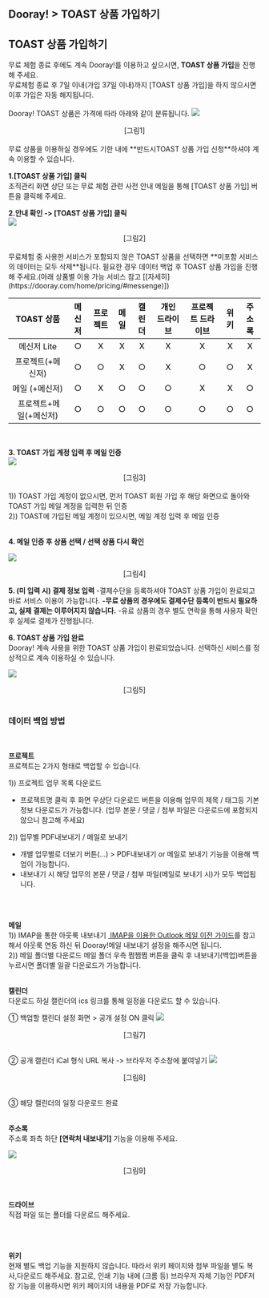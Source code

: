 
## Dooray! > TOAST 상품 가입하기

## TOAST 상품 가입하기
무료 체험 종료 후에도 계속 Dooray!를 이용하고 싶으시면, **TOAST 상품 가입**을 진행해 주세요.  
무료체험 종료 후 7일 이내(가입 37일 이내)까지 [TOAST 상품 가입]을 하지 않으시면 이후 가입은 자동 해지됩니다.   
<br>
Dooray! TOAST 상품은 가격에 따라 아래와 같이 분류됩니다. 
![](http://static.toastoven.net/prod_dooray_project/common/common14.png)
<center>[그림1]</center>

<br>
무료 상품을 이용하실 경우에도 기한 내에 **반드시TOAST 상품 가입 신청**하셔야 계속 이용할 수 있습니다.
<br>

**1.[TOAST 상품 가입] 클릭**
<br>
조직관리 화면 상단 또는 무료 체험 관련 사전 안내 메일을 통해 [TOAST 상품 가입] 버튼을 클릭해 주세요.

**2.안내 확인 -> [TOAST 상품 가입] 클릭**
<br>
![](http://static.toastoven.net/prod_dooray_project/common/common10.png)
<center>[그림2]</center>

<br>
무료체험 중 사용한 서비스가 포함되지 않은 TOAST 상품을 선택하면 **미포함 서비스의 데이터는 모두 삭제**됩니다. 
필요한 경우 데이터 백업 후 TOAST 상품 가입을 진행해 주세요.(아래 상품별 이용 가능 서비스 참고 [[자세히](https://dooray.com/home/pricing/#messenge)])

| <span style="color:black"><span style="color:#0c0c0c"><span style="color:#0c0c0c">TOAST 상품</span></span></span> | <span style="color:#0c0c0c">메신저</span> | <span style="color:#0c0c0c">프로젝트</span> | <span style="color:#0c0c0c">메일</span> | <span style="color:#0c0c0c">캘린더</span> | <span style="color:#0c0c0c">개인 드라이브</span> | <span style="color:#0c0c0c">프로젝트 드라이브</span> | <span style="color:#0c0c0c">위키</span> | <span style="color:#0c0c0c">주소록</span> |
| :------: | :---: | :---: | :---: | :---: | :-----: | :-------: | :---: | :---: |
| <span style="color:#0c0c0c">메신저 Lite</span> | <span style="color:black">○</span><span style="color:#0c0c0c"></span> | <span style="color:black">X</span><span style="color:#0c0c0c"></span> | <span style="color:black">X</span><span style="color:#0c0c0c"></span> | <span style="color:black">X</span><span style="color:#0c0c0c"></span> | <span style="color:black">X</span><span style="color:#0c0c0c"></span> | <span style="color:black">X</span><span style="color:#0c0c0c"></span> | <span style="color:black">X</span><span style="color:#0c0c0c"></span> | <span style="color:black">X</span><span style="color:#0c0c0c"></span> |
| <span style="color:black"><span style="color:#0c0c0c"><span style="color:#0c0c0c">프로젝트</span><span lang="EN-US"><span style="color:#0c0c0c">(+</span></span><span style="color:#0c0c0c">메신저</span><span lang="EN-US"><span style="color:#0c0c0c">)</span></span></span></span> | <span style="color:black">○</span><span style="color:#0c0c0c"></span> | <span style="color:black">○</span><span style="color:#0c0c0c"></span> | <span style="color:black">X</span><span style="color:#0c0c0c"></span> | <span style="color:black">○</span><span style="color:#0c0c0c"></span> | <span style="color:black">X</span><span style="color:#0c0c0c"></span> | <span style="color:black">○</span><span style="color:#0c0c0c"></span> | <span style="color:black">○</span><span style="color:#0c0c0c"></span> | <span style="color:black">X</span><span style="color:#0c0c0c"></span> |
| <span style="color:black"><span style="color:#0c0c0c"><span style="color:#0c0c0c">메일</span><span lang="EN-US"><span style="color:#0c0c0c">&nbsp;(+</span></span><span style="color:#0c0c0c">메신저</span><span lang="EN-US"><span style="color:#0c0c0c">)</span></span></span></span> | <span style="color:black">○</span><span style="color:#0c0c0c"></span> | <span style="color:black">X</span><span style="color:#0c0c0c"></span> | <span style="color:black">○</span><span style="color:#0c0c0c"></span> | <span style="color:black">○</span><span style="color:#0c0c0c"></span> | <span style="color:black">○</span><span style="color:#0c0c0c"></span> | <span style="color:black">X</span><span style="color:#0c0c0c"></span> | <span style="color:black">X</span><span style="color:#0c0c0c"></span> | <span style="color:black">○</span><span style="color:#0c0c0c"></span> |
| <span style="color:#0c0c0c"> </span><span style="color:black"><span style="color:#0c0c0c"><span style="color:#0c0c0c">프로젝트</span><span lang="EN-US"><span style="color:#0c0c0c">+</span></span><span style="color:#0c0c0c">메일</span><span lang="EN-US"><span style="color:#0c0c0c">(+</span></span><span style="color:#0c0c0c">메신저</span><span lang="EN-US"><span style="color:#0c0c0c">)</span></span></span></span> | <span style="color:black">○</span><span style="color:#0c0c0c"></span> | <span style="color:black">○</span><span style="color:#0c0c0c"></span> | <span style="color:black">○</span><span style="color:#0c0c0c"></span> | <span style="color:black">○</span><span style="color:#0c0c0c"></span> | <span style="color:black">○</span><span style="color:#0c0c0c"></span> | <span style="color:black">○</span><span style="color:#0c0c0c"></span> | <span style="color:black">○</span><span style="color:#0c0c0c"></span> | <span style="color:black">○</span><span style="color:#0c0c0c"></span> |
<br>

**3.	TOAST 가입 계정 입력 후 메일 인증**
<br>
![](http://static.toastoven.net/prod_dooray_project/common/common11.png)
<center>[그림3]</center>


<br>
   1)) TOAST 가입 계정이 없으시면, 
   먼저 TOAST 회원 가입 후 해당 화면으로 돌아와 TOAST 가입 메일 계정을 입력한 뒤 인증 
<br>
   2)) TOAST에 가입된 메일 계정이 있으시면,
   메일 계정 입력 후 메일 인증
<br>
<br>

**4.	메일 인증 후 상품 선택 / 선택 상품 다시 확인**

![](http://static.toastoven.net/prod_dooray_project/common/common12.png)
<center>[그림4]</center>

**5.	(미 입력 시) 결제 정보 입력**
-결제수단을  등록하셔야 TOAST 상품 가입이 완료되고 바로 서비스 이용이 가능합니다. 
**-무료 상품의 경우에도 결제수단 등록이 반드시 필요하고, 실제 결제는 이루어지지 않습니다.** 
-유료 상품의 경우 별도 연락을 통해 사용자 확인 후 실제로 결제가 진행됩니다.

**6. TOAST 상품 가입 완료**
<br>
Dooray! 계속 사용을 위한 TOAST 상품 가입이 완료되었습니다.
선택하신 서비스를 정상적으로 계속 이용하실 수 있습니다.

![](http://static.toastoven.net/prod_dooray_project/common/common13.png)
<center>[그림5]</center>

<br>


### 데이터 백업 방법
<br>

**프로젝트**
<br>프로젝트는 2가지 형태로 백업할 수 있습니다.

1)) 프로젝트 업무 목록 다운로드

* 프로젝트명 클릭 후 화면 우상단 다운로드 버튼을 이용해 업무의 제목 / 태그등 기본 정보 다운로드가 가능합니다.
(업무 본문 / 댓글 / 첨부 파일은 다운로드에 포함되지 않으니 참고해 주세요)

2)) 업무별 PDF내보내기 / 메일로 보내기
* 개별 업무별로 더보기 버튼(...) > PDF내보내기 or 메일로 보내기 기능을 이용해 백업이 가능합니다. 
* 내보내기 시 해당 업무의 본문 / 댓글 / 첨부 파일(메일로 보내기 시)가 모두 백업됩니다.

<br>
<br>

**메일**
<br>
1))  IMAP을 통한 아웃룩 내보내기
[ IMAP을 이용한 Outlook 메일 이전 가이드](https://docs.toast.com/ko/Dooray/Mail/ko/service-guide/#imap-outlook )를 참고해서 아웃룩 연동 하신 뒤 Dooray!메일 내보내기 설정을 해주시면 됩니다.
<br>
2)) 메일 폴더별 다운로드
메일 폴더 우측 쩜쩜쩜 버튼을 클릭 후 내보내기(백업)버튼을 누르시면 폴더별 일괄 다운로드가 가능합니다.
<br>
<br>

**캘린더**
<br>다운로드 하실 캘린더의 ics 링크를 통해 일정을 다운로드 할 수 있습니다.
<br>

① 백업할 캘린더 설정 화면 > 공개 설정 ON 클릭
![](http://static.toastoven.net/prod_dooray_project/common/common16.png)
<center>[그림7]</center>

<br>

② 공개 캘린더 iCal 형식 URL 복사 -> 브라우저 주소창에 붙여넣기
![](http://static.toastoven.net/prod_dooray_project/common/common17.png)
<center>[그림8]</center>

<br>

③ 해당 캘린더의 일정 다운로드 완료
<br>
<br>

**주소록**
<br>주소록 좌측 하단 **[연락처 내보내기]** 기능을 이용해 주세요.

![](http://static.toastoven.net/prod_dooray_project/common/common18.png)
<center>[그림9]</center>

<br>
<br>

**드라이브**
<br>직접 파일 또는 폴더를 다운로드 해주세요.

<br>
<br>

**위키**
<br>현재 별도 백업 기능을 지원하지 않습니다. 
따라서 위키 페이지와 첨부 파일을 별도 복사,다운로드 해주세요.
참고로, 인쇄 기능 내에 (크롬 등) 브라우저 자체 기능인 PDF저장 기능을 이용하시면 위키 페이지의 내용을 PDF로 저장 가능합니다.

